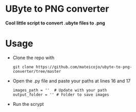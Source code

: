 # UByte to PNG converter
**Cool little script to convert .ubyte files to .png**
# Usage
- Clone the repo with
  ```
  git clone https://github.com/mateicojo/ubyte-to-png-converter/tree/master
  ```
- Open the .py file and paste your paths at lines 16 and 17
  ```
  images_path = ''  # Update with your path
  output_folder = '' # Folder to save images
  ```
- Run the scrypt
